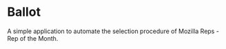 Ballot
==========

A simple application to automate the selection procedure of Mozilla Reps - Rep of the Month.

